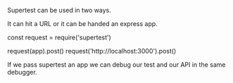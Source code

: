 Supertest can be used in two ways.

It can hit a URL or it can be handed an express app.

const request = require('supertest')

request(app).post()
request('http://localhost:3000').post()

If we pass supertest an app we can debug our test and our API in the same debugger.
